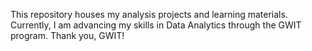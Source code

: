 This repository houses my analysis projects and learning materials. 
Currently, I am advancing my skills in Data Analytics through the GWIT program. 
Thank you, GWIT!
